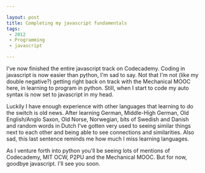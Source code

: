 ```yaml
---

layout: post
title: Completing my javascript fundamentals 
tags: 
 - 2012
 - Programming
 - javascript

---
```


I've now finished the entire javascript track on Codecademy.  Coding in javascript is now easier than python, I'm sad to say.  Not that I'm not (like my double negative?) getting right back on track with the Mechanical MOOC here, in learning to program in python.  Still, when I start to code my auto syntax is now set to javascript in my head.

Luckily I have enough experience with other languages that learning to do the switch is old news.  After learning German, Middle-High German, Old English/Anglo Saxon, Old Norse, Norwegian, bits of Swedish and Danish and random words in Dutch I've gotten very used to seeing similar things next to each other and being able to see connections and similarities.  Also sad, this last sentence reminds me how much I miss learning languages.  

As I venture forth into python you'll be seeing lots of mentions of Codecademy, MIT OCW, P2PU and the Mechanical MOOC.  But for now, goodbye javascript.  I'll see you soon.  